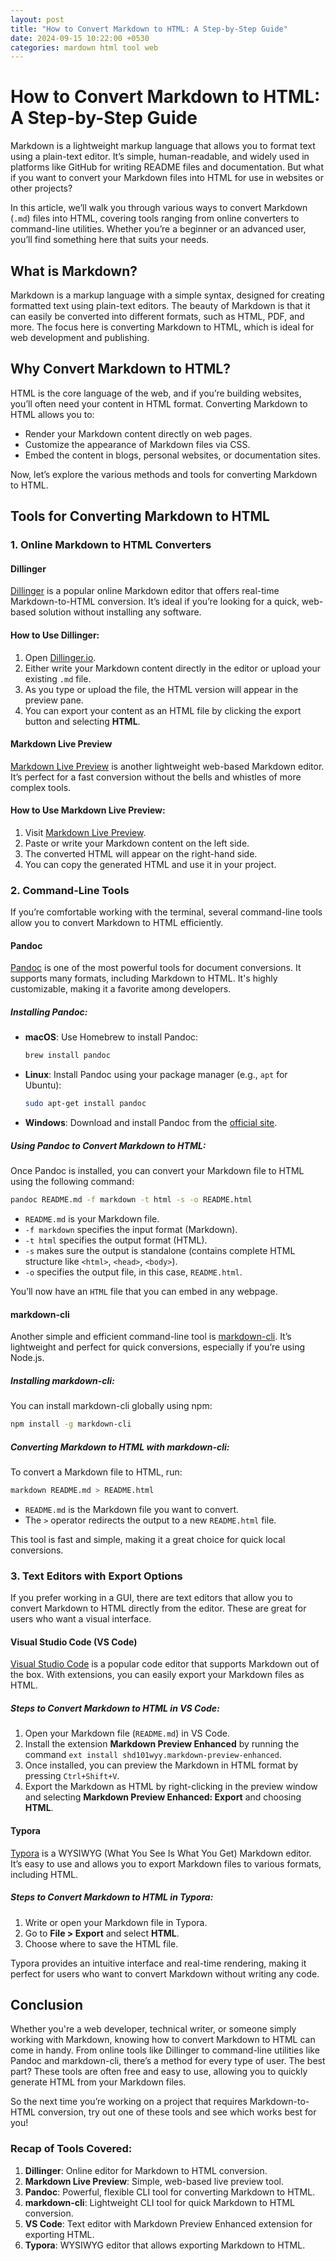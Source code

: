 ```yaml
---
layout: post
title: "How to Convert Markdown to HTML: A Step-by-Step Guide"
date: 2024-09-15 10:22:00 +0530
categories: mardown html tool web
---
```


# How to Convert Markdown to HTML: A Step-by-Step Guide

Markdown is a lightweight markup language that allows you to format text using a plain-text editor. It’s simple, human-readable, and widely used in platforms like GitHub for writing README files and documentation. But what if you want to convert your Markdown files into HTML for use in websites or other projects?

In this article, we’ll walk you through various ways to convert Markdown (`.md`) files into HTML, covering tools ranging from online converters to command-line utilities. Whether you’re a beginner or an advanced user, you’ll find something here that suits your needs.

## What is Markdown?

Markdown is a markup language with a simple syntax, designed for creating formatted text using plain-text editors. The beauty of Markdown is that it can easily be converted into different formats, such as HTML, PDF, and more. The focus here is converting Markdown to HTML, which is ideal for web development and publishing.

## Why Convert Markdown to HTML?

HTML is the core language of the web, and if you’re building websites, you’ll often need your content in HTML format. Converting Markdown to HTML allows you to:

- Render your Markdown content directly on web pages.
- Customize the appearance of Markdown files via CSS.
- Embed the content in blogs, personal websites, or documentation sites.

Now, let’s explore the various methods and tools for converting Markdown to HTML.

## Tools for Converting Markdown to HTML

### 1. **Online Markdown to HTML Converters**

#### Dillinger

[Dillinger](https://dillinger.io/) is a popular online Markdown editor that offers real-time Markdown-to-HTML conversion. It’s ideal if you’re looking for a quick, web-based solution without installing any software.

#### How to Use Dillinger:

1. Open [Dillinger.io](https://dillinger.io/).
2. Either write your Markdown content directly in the editor or upload your existing `.md` file.
3. As you type or upload the file, the HTML version will appear in the preview pane.
4. You can export your content as an HTML file by clicking the export button and selecting **HTML**.

#### Markdown Live Preview

[Markdown Live Preview](https://markdownlivepreview.com/) is another lightweight web-based Markdown editor. It’s perfect for a fast conversion without the bells and whistles of more complex tools.

#### How to Use Markdown Live Preview:

1. Visit [Markdown Live Preview](https://markdownlivepreview.com/).
2. Paste or write your Markdown content on the left side.
3. The converted HTML will appear on the right-hand side.
4. You can copy the generated HTML and use it in your project.

### 2. **Command-Line Tools**

If you’re comfortable working with the terminal, several command-line tools allow you to convert Markdown to HTML efficiently.

#### Pandoc

[Pandoc](https://pandoc.org/) is one of the most powerful tools for document conversions. It supports many formats, including Markdown to HTML. It's highly customizable, making it a favorite among developers.

##### Installing Pandoc:

- **macOS**: Use Homebrew to install Pandoc:
  ```bash
  brew install pandoc
  ```
- **Linux**: Install Pandoc using your package manager (e.g., `apt` for Ubuntu):
  ```bash
  sudo apt-get install pandoc
  ```
- **Windows**: Download and install Pandoc from the [official site](https://pandoc.org/installing.html).

##### Using Pandoc to Convert Markdown to HTML:

Once Pandoc is installed, you can convert your Markdown file to HTML using the following command:

```bash
pandoc README.md -f markdown -t html -s -o README.html
```

- `README.md` is your Markdown file.
- `-f markdown` specifies the input format (Markdown).
- `-t html` specifies the output format (HTML).
- `-s` makes sure the output is standalone (contains complete HTML structure like `<html>`, `<head>`, `<body>`).
- `-o` specifies the output file, in this case, `README.html`.

You’ll now have an `HTML` file that you can embed in any webpage.

#### markdown-cli

Another simple and efficient command-line tool is [markdown-cli](https://www.npmjs.com/package/markdown-cli). It’s lightweight and perfect for quick conversions, especially if you’re using Node.js.

##### Installing markdown-cli:

You can install markdown-cli globally using npm:

```bash
npm install -g markdown-cli
```

##### Converting Markdown to HTML with markdown-cli:

To convert a Markdown file to HTML, run:

```bash
markdown README.md > README.html
```

- `README.md` is the Markdown file you want to convert.
- The `>` operator redirects the output to a new `README.html` file.

This tool is fast and simple, making it a great choice for quick local conversions.

### 3. **Text Editors with Export Options**

If you prefer working in a GUI, there are text editors that allow you to convert Markdown to HTML directly from the editor. These are great for users who want a visual interface.

#### Visual Studio Code (VS Code)

[Visual Studio Code](https://code.visualstudio.com/) is a popular code editor that supports Markdown out of the box. With extensions, you can easily export your Markdown files as HTML.

##### Steps to Convert Markdown to HTML in VS Code:

1. Open your Markdown file (`README.md`) in VS Code.
2. Install the extension **Markdown Preview Enhanced** by running the command `ext install shd101wyy.markdown-preview-enhanced`.
3. Once installed, you can preview the Markdown in HTML format by pressing `Ctrl+Shift+V`.
4. Export the Markdown as HTML by right-clicking in the preview window and selecting **Markdown Preview Enhanced: Export** and choosing **HTML**.

#### Typora

[Typora](https://typora.io/) is a WYSIWYG (What You See Is What You Get) Markdown editor. It’s easy to use and allows you to export Markdown files to various formats, including HTML.

##### Steps to Convert Markdown to HTML in Typora:

1. Write or open your Markdown file in Typora.
2. Go to **File > Export** and select **HTML**.
3. Choose where to save the HTML file.

Typora provides an intuitive interface and real-time rendering, making it perfect for users who want to convert Markdown without writing any code.

## Conclusion

Whether you're a web developer, technical writer, or someone simply working with Markdown, knowing how to convert Markdown to HTML can come in handy. From online tools like Dillinger to command-line utilities like Pandoc and markdown-cli, there’s a method for every type of user. The best part? These tools are often free and easy to use, allowing you to quickly generate HTML from your Markdown files.

So the next time you’re working on a project that requires Markdown-to-HTML conversion, try out one of these tools and see which works best for you!

### Recap of Tools Covered:

1. **Dillinger**: Online editor for Markdown to HTML conversion.
2. **Markdown Live Preview**: Simple, web-based live preview tool.
3. **Pandoc**: Powerful, flexible CLI tool for converting Markdown to HTML.
4. **markdown-cli**: Lightweight CLI tool for quick Markdown to HTML conversion.
5. **VS Code**: Text editor with Markdown Preview Enhanced extension for exporting HTML.
6. **Typora**: WYSIWYG editor that allows exporting Markdown to HTML.
